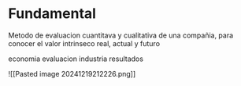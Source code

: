 # Fundamental

Metodo de evaluacion cuantitava y cualitativa de una compañia, para conocer el valor intrinseco real, actual y futuro

economia
evaluacion
industria
resultados

![[Pasted image 20241219212226.png]]